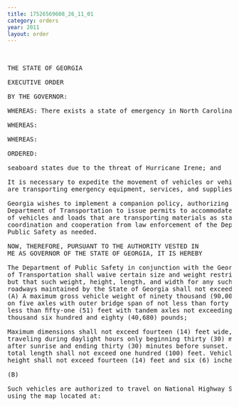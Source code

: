 ```yaml
---
title: 17526569608_26_11_01
category: orders
year: 2011
layout: order
---
```


<pre>   

THE STATE OF GEORGIA

EXECUTIVE ORDER

BY THE GOVERNOR:

WHEREAS: There exists a state of emergency in North Carolina, Virginia and other eastern

WHEREAS:

WHEREAS:

ORDERED:

seaboard states due to the threat of Hurricane Irene; and

It is necessary to expedite the movement of vehicles or vehicles and loads that
are transporting emergency equipment, services, and supplies; and

Georgia wishes to implement a companion policy, authorizing the Georgia
Department of Transportation to issue permits to accommodate the movement
of vehicles and loads that are transporting materials as stated above, with
coordination and cooperation from law enforcement of the Department of
Public Safety as needed.

NOW, THEREFORE, PURSUANT TO THE AUTHORITY VESTED IN
ME AS GOVERNOR OF THE STATE OF GEORGIA, IT IS HEREBY

The Department of Public Safety in conjunction with the Georgia Department
of Transportation shall waive certain size and weight restrictions and penalties
but that such weight, height, length, and width for any such vehicle on
roadways maintained by the State of Georgia shall not exceed the following:
(A) A maximum gross vehicle weight of ninety thousand (90,000) pounds
on five axles with outer bridge span of not less than forty (40) feet but
less than ﬁfty-one (51) feet with tandem axles not exceeding forty
thousand six hundred and eighty (40,680) pounds;

Maximum dimensions shall not exceed fourteen (14) feet wide,
traveling during daylight hours only beginning thirty (30) minutes
after sunrise and ending thirty (30) minutes before sunset. Vehicle’s
total length shall not exceed one hundred (100) feet. Vehicle’s total
height shall not exceed fourteen (14) feet and six (6) inches.

(B)

Such vehicles are authorized to travel on National Highway System (NHS) routes as identified
using the map located at:

</pre>

